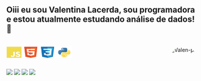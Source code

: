 ## Oiii eu sou Valentina Lacerda, sou programadora e estou atualmente estudando análise de dados!👋

<div style="display: inline_block"><br>
  <img align="center" alt="Valen-Js" height="30" width="40" src="https://raw.githubusercontent.com/devicons/devicon/master/icons/javascript/javascript-plain.svg">
  <img align="center" alt="Valen-HTML" height="30" width="40" src="https://raw.githubusercontent.com/devicons/devicon/master/icons/html5/html5-original.svg">
  <img align="center" alt="Valen-CSS" height="30" width="40" src="https://raw.githubusercontent.com/devicons/devicon/master/icons/css3/css3-original.svg">
  <img align="center" alt="Valen-Python" height="30" width="40" src="https://raw.githubusercontent.com/devicons/devicon/master/icons/python/python-original.svg">
  <img align="right" alt="Valen-pic" height="150" style="border-radius:80px;" src="https://media.licdn.com/dms/image/D4D03AQGGPkNInhHFTg/profile-displayphoto-shrink_200_200/0/1674087263373?e=1683763200&v=beta&t=MDTU2boPLB5a0o6m93rDXTfeEwtD1wa9-_p_j_f9YQo">
</div>


##
 
<div> 
  <a href="https://www.instagram.com/valentinaslacerda/" target="_blank"><img src="https://img.shields.io/badge/-Instagram-%23E4405F?style=for-the-badge&logo=instagram&logoColor=white" target="_blank"></a>
 <a href="https://discord.gg/wagxzStdcR" target="_blank"><img src="https://img.shields.io/badge/Discord-7289DA?style=for-the-badge&logo=discord&logoColor=white" target="_blank"></a> 
  <a href = "mailto:valentinaslacerda07@gmail.com"><img src="https://img.shields.io/badge/-Gmail-%23333?style=for-the-badge&logo=gmail&logoColor=white" target="_blank"></a>
  <a href="https://www.linkedin.com/in/valentina-lacerda-067619226/" target="_blank"><img src="https://img.shields.io/badge/-LinkedIn-%230077B5?style=for-the-badge&logo=linkedin&logoColor=white" target="_blank"></a> 
  
</div>
